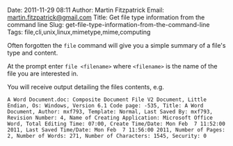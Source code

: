 Date: 2011-11-29 08:11
Author: Martin Fitzpatrick
Email: martin.fitzpatrick@gmail.com
Title: Get file type information from the command line
Slug: get-file-type-information-from-the-command-line
Tags: file,cli,unix,linux,mimetype,mime,computing

Often forgotten the `file` command will give you a simple summary of a file's type and content.









At the prompt enter `file <filename>` where `<filename>` is the name of the file you are interested in. 

You will receive output detailing the files contents, e.g. 

`A Word Document.doc: Composite Document File V2 Document, Little Endian, Os: Windows, Version 6.1 Code page: -535, Title: A Word Document, Author: mxf793, Template: Normal, Last Saved By: mxf793, Revision Number: 4, Name of Creating Application: Microsoft Office Word, Total Editing Time: 07:00, Create Time/Date: Mon Feb  7 11:52:00 2011, Last Saved Time/Date: Mon Feb  7 11:56:00 2011, Number of Pages: 2, Number of Words: 271, Number of Characters: 1545, Security: 0`










